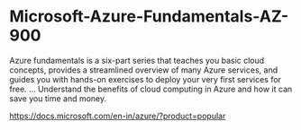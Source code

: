 # Microsoft-Azure-Fundamentals-AZ-900
Azure fundamentals is a six-part series that teaches you basic cloud concepts, provides a streamlined overview of many Azure services, 
and guides you with hands-on exercises to deploy your very first services for free. ... 
Understand the benefits of cloud computing in Azure and how it can save you time and money.


https://docs.microsoft.com/en-in/azure/?product=popular
